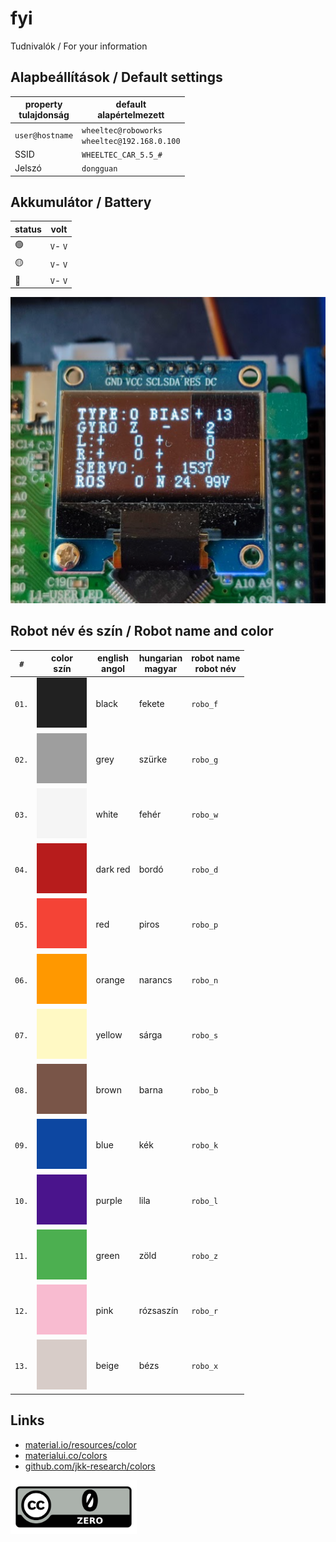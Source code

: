 # fyi
Tudnivalók / For your information 

## Alapbeállítások / Default settings

|property <br /> tulajdonság | default <br/> alapértelmezett |
|---|---|
|`user@hostname` | `wheeltec@roboworks` <br />`wheeltec@192.168.0.100` |
|SSID | `WHEELTEC_CAR_5.5_#` |
|Jelszó | `dongguan` |

## Akkumulátor / Battery

|status | volt |
|---|---|
|🟢 | `V`- `V` |
|🟡 | `V`- `V` |
|🔴 | `V`- `V` |

![battery](etc/wheetec_battery01.png)

## Robot név és szín / Robot name and color

|`#` | color <br/> szín | english <br/> angol | hungarian <br/> magyar | robot name <br/> robot név |
|---|---|---|---|---|
|`01.` |<img src="etc/md_grey_900.svg"> | black | fekete | `robo_f` |
|`02.` |<img src="etc/md_grey_500.svg"> | grey | szürke | `robo_g` |
|`03.` |<img src="etc/md_grey_100.svg"> | white | fehér | `robo_w` |
|`04.` |<img src="etc/md_red_900.svg"> | dark red | bordó | `robo_d` |
|`05.` |<img src="etc/md_red_500.svg"> | red | piros | `robo_p` |
|`06.` |<img src="etc/md_orange_500.svg"> | orange | narancs | `robo_n` |
|`07.` |<img src="etc/md_yellow_100.svg"> | yellow | sárga | `robo_s` |
|`08.` |<img src="etc/md_brown_500.svg"> | brown | barna | `robo_b` |
|`09.` |<img src="etc/md_blue_900.svg"> | blue | kék | `robo_k` |
|`10.` |<img src="etc/md_purple_900.svg"> | purple | lila | `robo_l` |
|`11.` |<img src="etc/md_green_500.svg"> | green | zöld | `robo_z` |
|`12.` |<img src="etc/md_pink_100.svg"> | pink | rózsaszín | `robo_r` |
|`13.` |<img src="etc/md_brown_100.svg"> | beige | bézs | `robo_x` |


## Links
- [material.io/resources/color](https://material.io/resources/color/#!/?view.left=0&view.right=0&primary.color=F44336)
- [materialui.co/colors](https://materialui.co/colors)
- [github.com/jkk-research/colors](https://github.com/jkk-research/colors/)


<a href="LICENSE"><img src="https://raw.githubusercontent.com/jkk-research/ros1ros2/main/etc/cc0.svg" width=40% /></a>
